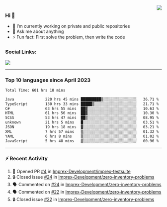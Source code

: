<!--
<a href="https://wuffy.eu">
  <img align="right" src="https://github.com/ngloader/ngloader/blob/devcard/devcard.png" height="410" width="300" alt="NgLoader's Dev Card"/>
</a>
-->

<a href="https://wuffy.eu">
  <img align="right" src="https://github-readme-stats.vercel.app/api?username=ngloader&count_private=true&include_all_commits=true&show_icons=true&hide_rank=true&theme=dracula" />
</a>

### Hi 👋
- 🔭 I’m currently working on private and public repositories
- 💬 Ask me about anything
- ⚡ Fun fact: First solve the problem, then write the code

### Social Links:
<a href="https://discord.gg/jUtRU5Q">
  <img src="https://dcbadge.limes.pink/api/shield/128286216708685824?style=flat&theme=clean&compact=true" />
</a>

<!--
---

<div>
  <img src="https://github-readme-stats.vercel.app/api/wakatime?username=NgLoader&api_domain=wakapi.wuffy.dev&bg_color=282a36&title_color=ff6e96&icon_color=2F855A&text_color=ffffff&custom_title=Week%20Stats&layout=compact" />
</div>

---

<div>
  <img height="170" align="left" src="https://github-readme-stats.vercel.app/api?username=ngloader&count_private=true&include_all_commits=true&show_icons=true&theme=dracula" />
  <img src="https://github-readme-stats.vercel.app/api/top-langs/?username=ngloader&layout=compact&theme=dracula" />
</div>

---

<a href="https://github.com/ryo-ma/github-profile-trophy">
  <img width=800 src="https://github-profile-trophy.vercel.app/?username=ngloader&column=8&theme=dracula&no-frame=true"/>
</a>
-->

---

### Top 10 languages since April 2023

<!--START_SECTION:waka-->

```txt
Total Time: 601 hrs 18 mins

Java              220 hrs 45 mins █████████▒░░░░░░░░░░░░░░░   36.71 %
TypeScript        130 hrs 33 mins █████▒░░░░░░░░░░░░░░░░░░░   21.71 %
C#                63 hrs 55 mins  ██▓░░░░░░░░░░░░░░░░░░░░░░   10.63 %
HTML              61 hrs 56 mins  ██▓░░░░░░░░░░░░░░░░░░░░░░   10.30 %
SCSS              53 hrs 47 mins  ██▒░░░░░░░░░░░░░░░░░░░░░░   08.95 %
unknown           21 hrs 5 mins   █░░░░░░░░░░░░░░░░░░░░░░░░   03.51 %
JSON              19 hrs 18 mins  ▓░░░░░░░░░░░░░░░░░░░░░░░░   03.21 %
XML               7 hrs 57 mins   ▒░░░░░░░░░░░░░░░░░░░░░░░░   01.32 %
YAML              6 hrs 8 mins    ▒░░░░░░░░░░░░░░░░░░░░░░░░   01.02 %
JavaScript        5 hrs 48 mins   ▒░░░░░░░░░░░░░░░░░░░░░░░░   00.96 %
```

<!--END_SECTION:waka-->

---

### :zap: Recent Activity
<!--START_SECTION:activity-->
1. 💪 Opened PR [#4](https://github.com/Imprex-Development/imprex-testsuite/pull/4) in [Imprex-Development/imprex-testsuite](https://github.com/Imprex-Development/imprex-testsuite)
2. 🔒 Closed issue [#24](https://github.com/Imprex-Development/zero-inventory-problems/issues/24) in [Imprex-Development/zero-inventory-problems](https://github.com/Imprex-Development/zero-inventory-problems)
3. 🗣 Commented on [#24](https://github.com/Imprex-Development/zero-inventory-problems/issues/24#issuecomment-2095042276) in [Imprex-Development/zero-inventory-problems](https://github.com/Imprex-Development/zero-inventory-problems)
4. 🗣 Commented on [#22](https://github.com/Imprex-Development/zero-inventory-problems/issues/22#issuecomment-2090358140) in [Imprex-Development/zero-inventory-problems](https://github.com/Imprex-Development/zero-inventory-problems)
5. 🔒 Closed issue [#22](https://github.com/Imprex-Development/zero-inventory-problems/issues/22) in [Imprex-Development/zero-inventory-problems](https://github.com/Imprex-Development/zero-inventory-problems)
<!--END_SECTION:activity-->
